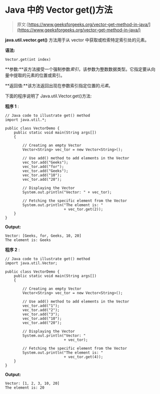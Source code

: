 # Java 中的 Vector get()方法

> 原文:[https://www.geeksforgeeks.org/vector-get-method-in-java/](https://www.geeksforgeeks.org/vector-get-method-in-java/)

**java.util.vector.get()** 方法用于从 vector 中获取或检索特定索引处的元素。

**语法:**

```
Vector.get(int index)
```

**参数:**该方法接受一个强制参数*索引*，该参数为整数数据类型。它指定要从向量中提取的元素的位置或索引。

**返回值:**该方法返回出现在参数索引指定位置的*元素*。

下面的程序说明了 Java.util.Vector.get()方法:

**程序 1** :

```
// Java code to illustrate get() method
import java.util.*;

public class VectorDemo {
    public static void main(String args[])
    {

        // Creating an empty Vector
        Vector<String> vec_tor = new Vector<String>();

        // Use add() method to add elements in the Vector
        vec_tor.add("Geeks");
        vec_tor.add("for");
        vec_tor.add("Geeks");
        vec_tor.add("10");
        vec_tor.add("20");

        // Displaying the Vector
        System.out.println("Vector: " + vec_tor);

        // Fetching the specific element from the Vector
        System.out.println("The element is: "
                           + vec_tor.get(2));
    }
}
```

**Output:**

```
Vector: [Geeks, for, Geeks, 10, 20]
The element is: Geeks

```

**程序 2** :

```
// Java code to illustrate get() method
import java.util.Vector;

public class VectorDemo {
    public static void main(String args[])
    {

        // Creating an empty Vector
        Vector<String> vec_tor = new Vector<String>();

        // Use add() method to add elements in the Vector
        vec_tor.add("1");
        vec_tor.add("2");
        vec_tor.add("3");
        vec_tor.add("10");
        vec_tor.add("20");

        // Displaying the Vector
        System.out.println("Vector: "
                           + vec_tor);

        // Fetching the specific element from the Vector
        System.out.println("The element is: "
                           + vec_tor.get(4));
    }
}
```

**Output:**

```
Vector: [1, 2, 3, 10, 20]
The element is: 20

```